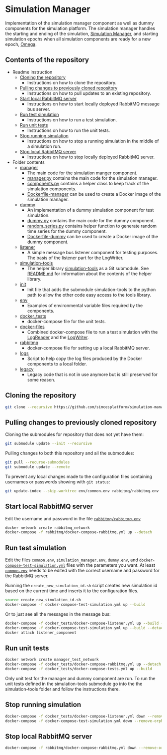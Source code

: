 # Simulation Manager

Implementation of the simulation manager component as well as dummy components for the simulation platform.
The simulation manager handles the starting and ending of the simulation, [Simulation Manager](https://wiki.eduuni.fi/display/tuniSimCES/Simulation+Manager), and starting simulation epochs when all simulation components are ready for a new epoch, [Omega](https://wiki.eduuni.fi/display/tuniSimCES/Omega).

## Contents of the repository

<!-- no toc -->
- Readme instruction
    - [Cloning the repository](#cloning-the-repository)
        - Instructions on how to clone the repository.
    - [Pulling changes to previously cloned repository](#pulling-changes-to-previously-cloned-repository)
        - Instructions on how to pull updates to an existing repository.
    - [Start local RabbitMQ server](#start-local-rabbitmq-server)
        - Instructions on how to start locally deployed RabbitMQ message bus server.
    - [Run test simulation](#run-test-simulation)
        - Instructions on how to run a test simulation.
    - [Run unit tests](#run-unit-tests)
        - Instructions on how to run the unit tests.
    - [Stop running simulation](#stop-running-simulation)
        - Instructions on how to stop a running simulation in the middle of a simulation run.
    - [Stop local RabbitMQ server](#stop-local-rabbitmq-server)
        - Instructions on how to stop locally deployed RabbitMQ server.
- Folder contents
    - [manager](manager)
        - The main code for the simulation manger component.
        - [manager.py](manager/manager.py) contains the main code for the simulation manager.
        - [components.py](manager/components.py) contains a helper class to keep track of the simulation components.
        - [Dockerfile-manager](Dockerfile-manager) can be used to create a Docker image of the simulation manager.
    - [dummy](dummy)
        - An implementation of a dummy simulation component for test simulation.
        - [dummy.py](dummy/dummy.py) contains the main code for the dummy component.
        - [random_series.py](dummy/random_series.py) contains helper function to generate random time series for the dummy component.
        - [Dockerfile-dummy](Dockerfile-dummy) can be used to create a Docker image of the dummy component.
    - [listener](listener)
        - A simple message bus listener component for testing purposes. The basis of the listener part for the LogWriter.
    - [simulation-tools](tools)
        - The helper library [simulation-tools](https://git.ain.rd.tut.fi/procemplus/simulation-tools) as a Git submodule. See [README.md](https://git.ain.rd.tut.fi/procemplus/simulation-tools/-/blob/master/README.md) for information about the contents of the helper library.
    - [init](init)
        - Init file that adds the submodule simulation-tools to the python path to allow the other code easy access to the tools library.
    - [env](env)
        - Examples of environmental variable files required by the components.
    - [docker_tests](docket_tests)
        - docker-compose file for the unit tests.
    - [docker-files](docker-files)
        - Combined docker-compose file to run a test simulation with the [LogReader](https://git.ain.rd.tut.fi/procemplus/logreader) and the [LogWriter](https://git.ain.rd.tut.fi/procemplus/logwriter).
    - [rabbitmq](rabbitmq)
        - docker-compose file for setting up a local RabbitMQ server.
    - [logs](logs)
        - Script to help copy the log files produced by the Docker components to a local folder.
    - [legacy](legacy)
        - Legacy code that is not in use anymore but is still preserved for some reason.

## Cloning the repository

```bash
git clone --recursive https://github.com/simcesplatform/simulation-manager.git
```

## Pulling changes to previously cloned repository

Cloning the submodules for repository that does not yet have them:

```bash
git submodule update --init --recursive
```

Pulling changes to both this repository and all the submodules:

```bash
git pull --recurse-submodules
git submodule update --remote
```

To prevent any local changes made to the configuration files containing usernames or passwords showing with `git status`:

```bash
git update-index --skip-worktree env/common.env rabbitmq/rabbitmq.env
```

## Start local RabbitMQ server

Edit the username and password in the file [`rabbitmq/rabbitmq.env`](rabbitmq/rabbitmq.env)

```bash
docker network create rabbitmq_network
docker-compose -f rabbitmq/docker-compose-rabbitmq.yml up --detach
```

## Run test simulation

Edit the files [`common.env`](common.env), [`simulation_manager.env`](simulation_manager.env), [`dummy.env`](dummy.env), and [`docker-compose-test-simulation.yml`](docker-compose-test-simulation.yml) files with the parameters you want. At least [`common.env`](common.env) needs to be edited with the correct username and password for the RabbitMQ server.

Running the `create_new_simulation_id.sh` script creates new simulation id based on the current time and inserts it to the configuration files.

```bash
source create_new_simulation_id.sh
docker-compose -f docker-compose-test-simulation.yml up --build
```

Or to just see all the messages in the message bus:

```bash
docker-compose -f docker_tests/docker-compose-listener.yml up --build --detach
docker-compose -f docker-compose-test-simulation.yml up --build --detach
docker attach listener_component
```

## Run unit tests

```bash
docker network create manager_test_network
docker-compose -f docker_tests/docker-compose-rabbitmq.yml up --detach
docker-compose -f docker_tests/docker-compose-tests.yml up --build
```

Only unit test for the manager and dummy component are run. To run the unit tests defined in the simulation-tools submodule go into the the simulation-tools folder and follow the instructions there.

## Stop running simulation

```bash
docker-compose -f docker_tests/docker-compose-listener.yml down --remove-orphans
docker-compose -f docker-compose-test-simulation.yml down --remove-orphans
```

## Stop local RabbitMQ server

```bash
docker-compose -f rabbitmq/docker-compose-rabbitmq.yml down --remove-orphans
```
